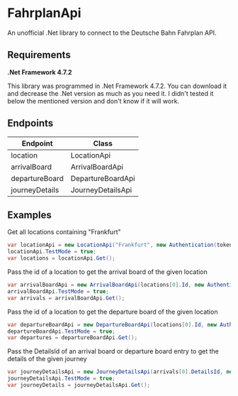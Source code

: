 # FahrplanApi
An unofficial .Net library to connect to the Deutsche Bahn Fahrplan API.

<h2>Requirements</h2>
<p><b>.Net Framework 4.7.2</b></p>
<p>This library was programmed in .Net Framework 4.7.2. You can download it and decrease the .Net version as much as you need it. I didn't tested it below the mentioned version and don't know if it will work.</p>

<h2>Endpoints</h2>
<table>
<thead>
<tr>
<th>Endpoint</th>
<th>Class</th>
</tr>
</thead>
<tbody>
<tr>
<td>location</td>
<td>LocationApi</td>
</tr>
<tr>
<td>arrivalBoard</td>
<td>ArrivalBoardApi</td>
</tr>
<tr>
<td>departureBoard</td>
<td>DepartureBoardApi</td>
</tr>
<tr>
<td>journeyDetails</td>
<td>JourneyDetailsApi</td>
</tr>
</tr>
</tbody>
</table>

<h2>Examples</h2>
<p>Get all locations containing "Frankfurt"</p>

```csharp
var locationApi = new LocationApi("Frankfurt", new Authentication(token));
locationApi.TestMode = true;
var locations = locationApi.Get();
```

<p>Pass the id of a location to get the arrival board of the given location</p>

```csharp
var arrivalBoardApi = new ArrivalBoardApi(locations[0].Id, new Authentication(token), DateTime.Now);
arrivalBoardApi.TestMode = true;
var arrivals = arrivalBoardApi.Get();
```

<p>Pass the id of a location to get the departure board of the given location</p>

```csharp
var departureBoardApi = new DepartureBoardApi(locations[0].Id, new Authentication(token), DateTime.Now);
departureBoardApi.TestMode = true;
var departures = departureBoardApi.Get();
```         
          
<p>Pass the DetailsId of an arrival board or departure board entry to get the details of the given journey</p>

```csharp
var journeyDetailsApi = new JourneyDetailsApi(arrivals[0].DetailsId, new Authentication(token));
journeyDetailsApi.TestMode = true;
var journeyDetails = journeyDetailsApi.Get();
```
